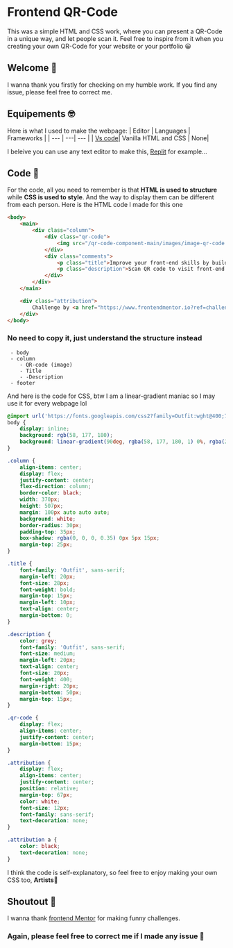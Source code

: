 # Frontend QR-Code

This was a simple HTML and CSS work, where you can present a QR-Code in a unique way, and let people scan it.
Feel free to inspire from it when you creating your own QR-Code for your website or your portfolio 😀

## Welcome 🤗
I wanna thank you firstly for checking on my humble work. If you find any issue, please feel free to correct me.

## Equipements 🤓
Here is what I used to make the webpage:
| Editor | Languages | Frameworks |
| --- | ---| --- |
| [Vs code](https://code.visualstudio.com/)| Vanilla HTML and CSS | None|

I beleive you can use any text editor to make this, [Replit](https://replit.com/~) for example...

## Code 🧐
For the code, all you need to remember is that **HTML is used to structure** while **CSS is used to style**. And the way to display them can be different from each person.
Here is the HTML code I made for this one

```html
<body>
    <main>
        <div class="column">
            <div class="qr-code">
                <img src="/qr-code-component-main/images/image-qr-code.png" width="340px" style="max-width: 380px ; border-radius: 15px" height="310px" />
            </div>
            <div class="comments">
                <p class="title">Improve your front-end skills by building projects</p>
                <p class="description">Scan QR code to visit front-end mentor and take your coding skills to the next level.</p>
            </div>
        </div>
    </main>

    <div class="attribution">
        Challenge by <a href="https://www.frontendmentor.io?ref=challenge" target="_blank">Frontend Mentor</a>. Coded by <a href="https://www.frontendmentor.io/profile/Hicham2012" target="_blank">Hicham ZAADLA</a>.
    </div>
</body>
```
### No need to copy it, just understand the structure instead
```
 - body
 - column
    - QR-code (image)
    - Title
    - -Description
 - footer
```

And here is the code for CSS, btw I am a linear-gradient maniac so I may use it for every webpage lol
```css
@import url('https://fonts.googleapis.com/css2?family=Outfit:wght@400;700&display=swap');
body {
    display: inline;
    background: rgb(58, 177, 180);
    background: linear-gradient(90deg, rgba(58, 177, 180, 1) 0%, rgba(29, 124, 253, 1) 50%, rgba(69, 239, 252, 1) 100%);
}

.column {
    align-items: center;
    display: flex;
    justify-content: center;
    flex-direction: column;
    border-color: black;
    width: 370px;
    height: 507px;
    margin: 100px auto auto auto;
    background: white;
    border-radius: 30px;
    padding-top: 35px;
    box-shadow: rgba(0, 0, 0, 0.35) 0px 5px 15px;
    margin-top: 25px;
}

.title {
    font-family: 'Outfit', sans-serif;
    margin-left: 20px;
    font-size: 28px;
    font-weight: bold;
    margin-top: 15px;
    margin-left: 10px;
    text-align: center;
    margin-bottom: 0;
}

.description {
    color: grey;
    font-family: 'Outfit', sans-serif;
    font-size: medium;
    margin-left: 20px;
    text-align: center;
    font-size: 20px;
    font-weight: 400;
    margin-right: 20px;
    margin-bottom: 50px;
    margin-top: 15px;
}

.qr-code {
    display: flex;
    align-items: center;
    justify-content: center;
    margin-bottom: 15px;
}

.attribution {
    display: flex;
    align-items: center;
    justify-content: center;
    position: relative;
    margin-top: 67px;
    color: white;
    font-size: 12px;
    font-family: sans-serif;
    text-decoration: none;
}

.attribution a {
    color: black;
    text-decoration: none;
}
```
I think the code is self-explanatory, so feel free to enjoy making your own CSS too, **Artists**🎨

## Shoutout 🙏
I wanna thank [frontend Mentor](www.frontendmentor.io) for making funny challenges.

  ### Again, please feel free to correct me if I made any issue 🙌